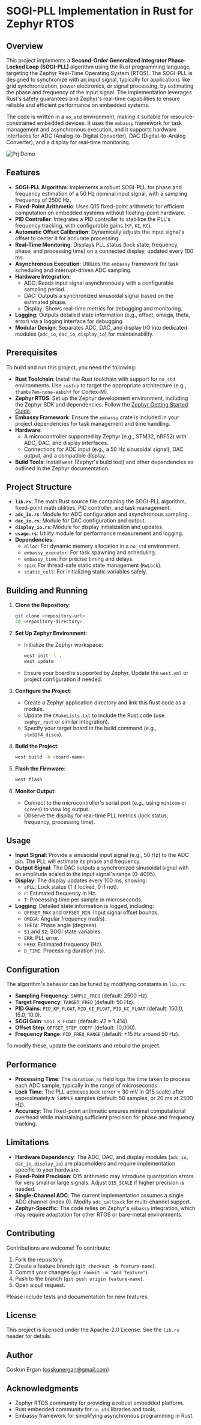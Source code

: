 # SOGI-PLL Implementation in Rust for Zephyr RTOS

## Overview
This project implements a **Second-Order Generalized Integrator Phase-Locked Loop (SOGI-PLL)** algorithm using the Rust programming language, targeting the Zephyr Real-Time Operating System (RTOS). The SOGI-PLL is designed to synchronize with an input signal, typically for applications like grid synchronization, power electronics, or signal processing, by estimating the phase and frequency of the input signal. The implementation leverages Rust's safety guarantees and Zephyr's real-time capabilities to ensure reliable and efficient performance on embedded systems.

The code is written in a `no_std` environment, making it suitable for resource-constrained embedded devices. It uses the `embassy` framework for task management and asynchronous execution, and it supports hardware interfaces for ADC (Analog-to-Digital Converter), DAC (Digital-to-Analog Converter), and a display for real-time monitoring.

![Prj Demo](img/demo.gif)

## Features
- **SOGI-PLL Algorithm**: Implements a robust SOGI-PLL for phase and frequency estimation of a 50 Hz nominal input signal, with a sampling frequency of 2500 Hz.
- **Fixed-Point Arithmetic**: Uses Q15 fixed-point arithmetic for efficient computation on embedded systems without floating-point hardware.
- **PID Controller**: Integrates a PID controller to stabilize the PLL's frequency tracking, with configurable gains (`KP`, `KI`, `KC`).
- **Automatic Offset Calibration**: Dynamically adjusts the input signal's offset to center it for accurate processing.
- **Real-Time Monitoring**: Displays PLL status (lock state, frequency, phase, and processing time) on a connected display, updated every 100 ms.
- **Asynchronous Execution**: Utilizes the `embassy` framework for task scheduling and interrupt-driven ADC sampling.
- **Hardware Integration**:
  - ADC: Reads input signal asynchronously with a configurable sampling period.
  - DAC: Outputs a synchronized sinusoidal signal based on the estimated phase.
  - Display: Shows real-time metrics for debugging and monitoring.
- **Logging**: Outputs detailed state information (e.g., offset, omega, theta, error) via a logging interface for debugging.
- **Modular Design**: Separates ADC, DAC, and display I/O into dedicated modules (`adc_io`, `dac_io`, `display_io`) for maintainability.

## Prerequisites
To build and run this project, you need the following:
- **Rust Toolchain**: Install the Rust toolchain with support for `no_std` environments. Use `rustup` to target the appropriate architecture (e.g., `thumbv7em-none-eabihf` for Cortex-M).
- **Zephyr RTOS**: Set up the Zephyr development environment, including the Zephyr SDK and dependencies. Follow the [Zephyr Getting Started Guide](https://docs.zephyrproject.org/latest/getting_started/index.html).
- **Embassy Framework**: Ensure the `embassy` crate is included in your project dependencies for task management and time handling.
- **Hardware**:
  - A microcontroller supported by Zephyr (e.g., STM32, nRF52) with ADC, DAC, and display interfaces.
  - Connections for ADC input (e.g., a 50 Hz sinusoidal signal), DAC output, and a compatible display.
- **Build Tools**: Install `west` (Zephyr's build tool) and other dependencies as outlined in the Zephyr documentation.

## Project Structure
- **`lib.rs`**: The main Rust source file containing the SOGI-PLL algorithm, fixed-point math utilities, PID controller, and task management.
- **`adc_io.rs`**: Module for ADC configuration and asynchronous sampling.
- **`dac_io.rs`**: Module for DAC configuration and output.
- **`display_io.rs`**: Module for display initialization and updates.
- **`usage.rs`**: Utility module for performance measurement and logging.
- **Dependencies**:
  - `alloc`: For dynamic memory allocation in a `no_std` environment.
  - `embassy_executor`: For task spawning and scheduling.
  - `embassy_time`: For precise timing and delays.
  - `spin`: For thread-safe static state management (`RwLock`).
  - `static_cell`: For initializing static variables safely.

## Building and Running
1. **Clone the Repository**:
   ```bash
   git clone <repository-url>
   cd <repository-directory>
   ```

2. **Set Up Zephyr Environment**:
   - Initialize the Zephyr workspace:
     ```bash
     west init -l .
     west update
     ```
   - Ensure your board is supported by Zephyr. Update the `west.yml` or project configuration if needed.

3. **Configure the Project**:
   - Create a Zephyr application directory and link this Rust code as a module.
   - Update the `CMakeLists.txt` to include the Rust code (use `zephyr_rust` or similar integration).
   - Specify your target board in the build command (e.g., `stm32f4_disco`).

4. **Build the Project**:
   ```bash
   west build -b <board-name>
   ```

5. **Flash the Firmware**:
   ```bash
   west flash
   ```

6. **Monitor Output**:
   - Connect to the microcontroller's serial port (e.g., using `minicom` or `screen`) to view log output.
   - Observe the display for real-time PLL metrics (lock status, frequency, processing time).

## Usage
- **Input Signal**: Provide a sinusoidal input signal (e.g., 50 Hz) to the ADC pin. The PLL will estimate its phase and frequency.
- **Output Signal**: The DAC outputs a synchronized sinusoidal signal with an amplitude scaled to the input signal's range (0–4095).
- **Display**: The display updates every 100 ms, showing:
  - `sPLL`: Lock status (1 if locked, 0 if not).
  - `F`: Estimated frequency in Hz.
  - `T`: Processing time per sample in microseconds.
- **Logging**: Detailed state information is logged, including:
  - `OFFSET_MAX` and `OFFSET_MIN`: Input signal offset bounds.
  - `OMEGA`: Angular frequency (rad/s).
  - `THETA`: Phase angle (degrees).
  - `S1` and `S2`: SOGI state variables.
  - `ERR`: PLL error.
  - `FREQ`: Estimated frequency (Hz).
  - `D_TIME`: Processing duration (ns).

## Configuration
The algorithm's behavior can be tuned by modifying constants in `lib.rs`:
- **Sampling Frequency**: `SAMPLE_FREQ` (default: 2500 Hz).
- **Target Frequency**: `TARGET_FREQ` (default: 50 Hz).
- **PID Gains**: `PID_KP_FLOAT`, `PID_KI_FLOAT`, `PID_KC_FLOAT` (default: 150.0, 15.0, 10.0).
- **SOGI Gain**: `SOGI_K_FLOAT` (default: √2 ≈ 1.414).
- **Offset Step**: `OFFSET_STEP_COEFF` (default: 10,000).
- **Frequency Range**: `PID_FREQ_RANGE` (default: ±15 Hz around 50 Hz).

To modify these, update the constants and rebuild the project.

## Performance
- **Processing Time**: The `duration_ns` field logs the time taken to process each ADC sample, typically in the range of microseconds.
- **Lock Time**: The PLL achieves lock (error < 30 mV in Q15 scale) after approximately `N_SAMPLE` samples (default: 50 samples, or 20 ms at 2500 Hz).
- **Accuracy**: The fixed-point arithmetic ensures minimal computational overhead while maintaining sufficient precision for phase and frequency tracking.

## Limitations
- **Hardware Dependency**: The ADC, DAC, and display modules (`adc_io`, `dac_io`, `display_io`) are placeholders and require implementation specific to your hardware.
- **Fixed-Point Precision**: Q15 arithmetic may introduce quantization errors for very small or large signals. Adjust `Q15_SCALE` if higher precision is needed.
- **Single-Channel ADC**: The current implementation assumes a single ADC channel (index 0). Modify `adc_callback` for multi-channel support.
- **Zephyr-Specific**: The code relies on Zephyr's `embassy` integration, which may require adaptation for other RTOS or bare-metal environments.

## Contributing
Contributions are welcome! To contribute:
1. Fork the repository.
2. Create a feature branch (`git checkout -b feature-name`).
3. Commit your changes (`git commit -m "Add feature"`).
4. Push to the branch (`git push origin feature-name`).
5. Open a pull request.

Please include tests and documentation for new features.

## License
This project is licensed under the Apache-2.0 License. See the `lib.rs` header for details.

## Author
Coskun Ergan (<coskunergan@gmail.com>)

## Acknowledgments
- Zephyr RTOS community for providing a robust embedded platform.
- Rust embedded community for `no_std` libraries and tools.
- Embassy framework for simplifying asynchronous programming in Rust.